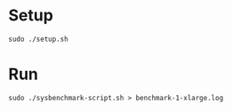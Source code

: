 # Setup

```
sudo ./setup.sh
```

# Run 

```
sudo ./sysbenchmark-script.sh > benchmark-1-xlarge.log
```


